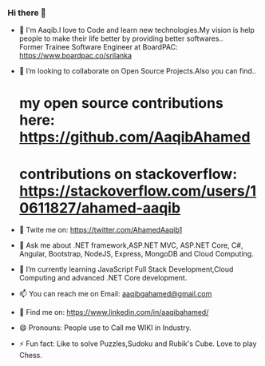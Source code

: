 ### Hi there 👋

- 🔭 I'm Aaqib.I love to Code and learn new technologies.My vision is help people to make their life better by providing better softwares..
        <br> Former Trainee Software Engineer at BoardPAC: https://www.boardpac.co/srilanka
    
- 👯 I’m looking to collaborate on Open Source Projects.Also you can find.. 
     # my open source contributions here: https://github.com/AaqibAhamed 
     # contributions on stackoverflow: https://stackoverflow.com/users/10611827/ahamed-aaqib 

- 🤔 Twite me on: https://twitter.com/AhamedAaqib1

- 💬 Ask me about .NET framework,ASP.NET MVC, ASP.NET Core, C#, Angular, Bootstrap, NodeJS, Express, MongoDB and Cloud Computing.

- 🌱 I’m currently learning JavaScript Full Stack Development,Cloud Computing and advanced .NET Core development. 

- 📫 You can reach me on  Email: aaqibgahamed@gmail.com

- 💬 Find me on: https://www.linkedin.com/in/aaqibahamed/

- 😄 Pronouns: People use to Call me WIKI in Industry.

- ⚡ Fun fact: Like to solve Puzzles,Sudoku and Rubik's Cube. Love to play Chess.

  

<!--
**AaqibAhamed/AaqibAhamed** is a ✨ _special_ ✨ repository because its `README.md` (this file) appears on your GitHub profile.

Here are some ideas to get you started:

-->
